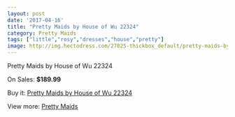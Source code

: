 ```yaml
---
layout: post
date: '2017-04-16'
title: "Pretty Maids by House of Wu 22324"
category: Pretty Maids
tags: ["little","rosy","dresses","house","pretty"]
image: http://img.hectodress.com/27825-thickbox_default/pretty-maids-by-house-of-wu-22324.jpg
---
```

Pretty Maids by House of Wu 22324

On Sales: **$189.99**
<a href="https://www.hectodress.com/pretty-maids/12967-pretty-maids-by-house-of-wu-22324.html"><amp-img layout="responsive" width="600" height="600" src="//img.hectodress.com/27825-thickbox_default/pretty-maids-by-house-of-wu-22324.jpg" alt="Pretty Maids by House of Wu 22324 0" /></a>
<a href="https://www.hectodress.com/pretty-maids/12967-pretty-maids-by-house-of-wu-22324.html"><amp-img layout="responsive" width="600" height="600" src="//img.hectodress.com/27826-thickbox_default/pretty-maids-by-house-of-wu-22324.jpg" alt="Pretty Maids by House of Wu 22324 1" /></a>

Buy it: [Pretty Maids by House of Wu 22324](https://www.hectodress.com/pretty-maids/12967-pretty-maids-by-house-of-wu-22324.html "Pretty Maids by House of Wu 22324")

View more: [Pretty Maids](https://www.hectodress.com/200-pretty-maids "Pretty Maids")